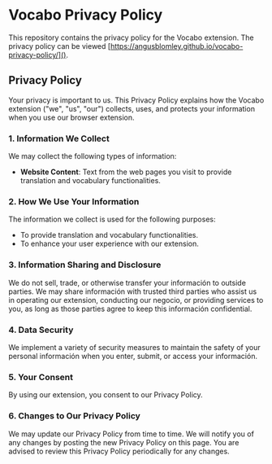 # Vocabo Privacy Policy

This repository contains the privacy policy for the Vocabo extension. The privacy policy can be viewed [https://angusblomley.github.io/vocabo-privacy-policy/]().

## Privacy Policy

Your privacy is important to us. This Privacy Policy explains how the Vocabo extension ("we", "us", "our") collects, uses, and protects your information when you use our browser extension.

### 1. Information We Collect
We may collect the following types of information:
- **Website Content**: Text from the web pages you visit to provide translation and vocabulary functionalities.

### 2. How We Use Your Information
The information we collect is used for the following purposes:
- To provide translation and vocabulary functionalities.
- To enhance your user experience with our extension.

### 3. Information Sharing and Disclosure
We do not sell, trade, or otherwise transfer your información to outside parties. We may share información with trusted third parties who assist us in operating our extension, conducting our negocio, or providing services to you, as long as those parties agree to keep this información confidential.

### 4. Data Security
We implement a variety of security measures to maintain the safety of your personal información when you enter, submit, or access your información.

### 5. Your Consent
By using our extension, you consent to our Privacy Policy.

### 6. Changes to Our Privacy Policy
We may update our Privacy Policy from time to time. We will notify you of any changes by posting the new Privacy Policy on this page. You are advised to review this Privacy Policy periodically for any changes.
